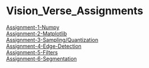 # Vision_Verse_Assignments
[Assignment-1-Numpy](https://colab.research.google.com/drive/1h4f4usgfm6CAb1dFJzOJQwROiNIbTjVh?usp=sharing)<br/>
[Assignment-2-Matplotlib](https://colab.research.google.com/drive/1qWXQ11hnw6cClZsIXxKJVpB0IA7-BEos?usp=sharing)<br/>
[Assignment-3-Sampling/Quantization](https://colab.research.google.com/drive/1l8ySgy6hQFVl-14mgeh0AEsmbkL4q66q?usp=sharing)<br/>
[Assignment-4-Edge-Detection](https://colab.research.google.com/drive/1N_ru9ApkCIIml_On0i_QsrviHC__HAoJ?usp=sharing)<br/>
[Assignment-5-Filters](https://colab.research.google.com/drive/13CjbifeaX6iwUtTku-p7Tt1zmbLH72lq?usp=sharing)<br/>
[Assignment-6-Segmentation](https://colab.research.google.com/drive/1V7cAOgTo1OzsrdL_CfE7Z3IPDV2oVAkV?usp=sharing)<br/>
